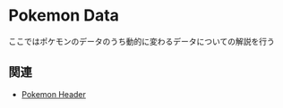 # Pokemon Data

ここではポケモンのデータのうち動的に変わるデータについての解説を行う

## 関連

- [Pokemon Header](./pokemon_header.md)

